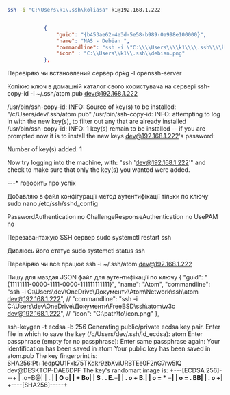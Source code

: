 ```bash
ssh -i "C:\Users\k1\.ssh\koliasa" k1@192.168.1.222
```

```json

            {
                "guid": "{b453ae62-4e3d-5e58-b989-0a998e100000}",
                "name": "NAS - Debian ",
                "commandline": "ssh -i \"C:\\\\Users\\\\k1\\\\.ssh\\\\koliasa\" k1@192.168.1.222",
                "icon" : "C:\\Users\\k1\\.ssh\\debian.png"
            },
```

Перевіряю чи встановлений сервер
dpkg -l openssh-server

Копіюю ключ в домашній каталог свого користувача на сервері
ssh-copy-id -i ~/.ssh/atom.pub dev@192.168.1.222

/usr/bin/ssh-copy-id: INFO: Source of key(s) to be installed: "/c/Users/dev/.ssh/atom.pub"
/usr/bin/ssh-copy-id: INFO: attempting to log in with the new key(s), to filter out any that are already installed
/usr/bin/ssh-copy-id: INFO: 1 key(s) remain to be installed -- if you are prompted now it is to install the new keys
dev@192.168.1.222's password:

Number of key(s) added: 1

Now try logging into the machine, with: "ssh 'dev@192.168.1.222'"
and check to make sure that only the key(s) you wanted were added.

---\* говорить про успіх

Добавляю в файл конфігурації метод аутентифікації тільки по ключу
sudo nano /etc/ssh/sshd_config

PasswordAuthentication no
ChallengeResponseAuthentication no
UsePAM no

Перезавантажую SSH сервер
sudo systemctl restart ssh

Дивлюсь його статус
sudo systemctl status ssh

Перевіряю чи все працює
ssh -i ~/.ssh/atom dev@192.168.1.222

Пишу для маздая JSON файл для аутентифікації по ключу
{
"guid": "{11111111-0000-1111-0000-111111111111}",
"name": "Atom",
"commandline": "ssh -i C:\\Users\\dev\\OneDrive\\Документи\\Atom\\Network\\ssh\\atom dev@192.168.1.222",
// "commandline": "ssh -i C:\\Users\\dev\\OneDrive\\Документи\\FreeBSD\\ssh\\atom\\w3c dev@192.168.1.222",
// "icon": "C:\\path\\to\\icon.png"
},

ssh-keygen -t ecdsa -b 256
Generating public/private ecdsa key pair.
Enter file in which to save the key (/c/Users/dev/.ssh/id_ecdsa): atom
Enter passphrase (empty for no passphrase):
Enter same passphrase again:
Your identification has been saved in atom
Your public key has been saved in atom.pub
The key fingerprint is:
SHA256:Pt+1edpQU1Fxk75TKdkr9zbXviURBTEe0F2nG7rw5lQ dev@DESKTOP-DAE6DPF
The key's randomart image is:
+---[ECDSA 256]---+
| .o=B@|
| ..**|
| O o|
| + Bo|
| S . . E.=|
| . o + B.|
| o = \* =|
| o = . BB|
| . o +**|
+----[SHA256]-----+

